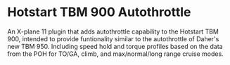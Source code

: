 # Hotstart TBM 900 Autothrottle
An X-plane 11 plugin that adds autothrottle capability to the Hotstart TBM 900, intended to provide funtionality similar to the autothrottle of Daher's new TBM 950. Including speed hold and torque profiles based on the data from the POH for TO/GA, climb, and max/normal/long range cruise modes.